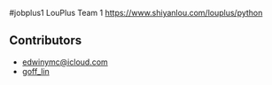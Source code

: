 #jobplus1
LouPlus Team 1 https://www.shiyanlou.com/louplus/python

## Contributors

* [edwinymc@icloud.com](https://github.com/EdwinYang2000)
* [goff_lin](https://github.com/Wooding-wood)
